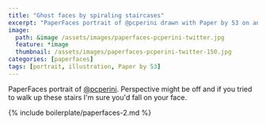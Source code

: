 ```yaml
---
title: "Ghost faces by spiraling staircases"
excerpt: "PaperFaces portrait of @pcperini drawn with Paper by 53 on an iPad."
image: 
  path: &image /assets/images/paperfaces-pcperini-twitter.jpg 
  feature: *image
  thumbnail: /assets/images/paperfaces-pcperini-twitter-150.jpg
categories: [paperfaces]
tags: [portrait, illustration, Paper by 53]
---
```


PaperFaces portrait of [@pcperini](https://twitter.com/pcperini). Perspective might be off and if you tried to walk up these stairs I'm sure you'd fall on your face.

{% include boilerplate/paperfaces-2.md %}
